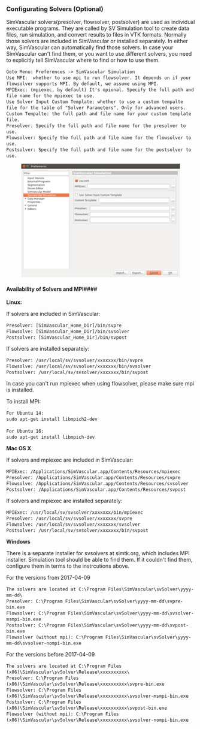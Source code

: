 ### Configurating Solvers (Optional) ###

SimVascular solvers(presolver, flowsolver, postsolver) are used as individual executable programs. They are called by SV Simulation tool to create data files, run simulation, and convert results to files in VTK formats. Normally those solvers are included in SimVascular or installed separately. In either way, SimVascular can automatically find those solvers. In case your SimVascular can't find them, or you want to use different solvers, you need to explicitly tell SimVascular where to find or how to use them.

	Goto Menu: Preferences -> SimVascular Simulation
	Use MPI:  whether to use mpi to run flowsolver. It depends on if your flowsolver supports MPI. By default, we assume using MPI.
	MPIExec: (mpiexec, by default) It's opional. Specify the full path and file name for the mpiexec to use.
	Use Solver Input Custom Template: whether to use a custom tempalte file for the table of "Solver Parameters". Only for advanced users.
	Custom Tempalte: the full path and file name for your custom template file.
	Presolver: Specify the full path and file name for the presolver to use.
	Flowsolver: Specify the full path and file name for the flowsolver to use.
	Postsolver: Specify the full path and file name for the postsolver to use.
	
<figure>
  <img class="svImg svImgMd"  src="documentation/flowsolver/imgs/solverconfiguration.png"> 
  <figcaption class="svCaption" ></figcaption>
</figure>

#### Availability of Solvers and MPI####

**Linux:**

If solvers are included in SimVascular:

	Presolver: [SimVascular_Home_Dir]/bin/svpre
	Flowsolve: [SimVascular_Home_Dir]/bin/svsolver
	Postsolver: [SimVascular_Home_Dir]/bin/svpost

If solvers are installed separately:

	Presolver: /usr/local/sv/svsolver/xxxxxxx/bin/svpre
	Flowsolve: /usr/local/sv/svsolver/xxxxxxx/bin/svsolver
	Postsolver: /usr/local/sv/svsolver/xxxxxxx/bin/svpost

In case you can't run mpiexec when using flowsolver, please make sure mpi is installed.

To install MPI:

	For Ubuntu 14:
	sudo apt-get install libmpich2-dev

	For Ubuntu 16:
	sudo apt-get install libmpich-dev

**Mac OS X**

If solvers and mpiexec are included in SimVascular:

	MPIExec: /Applications/SimVascular.app/Contents/Resources/mpiexec 
	Presolver: /Applications/SimVascular.app/Contents/Resources/svpre
	Flowsolve: /Applications/SimVascular.app/Contents/Resources/svsolver
	Postsolver: /Applications/SimVascular.app/Contents/Resources/svpost

If solvers and mpiexec are installed separately:

	MPIExec: /usr/local/sv/svsolver/xxxxxxx/bin/mpiexec
	Presolver: /usr/local/sv/svsolver/xxxxxxx/svpre
	Flowsolve: /usr/local/sv/svsolver/xxxxxxx/svsolver
	Postsolver: /usr/local/sv/svsolver/xxxxxxx/bin/svpost

**Windows**

There is a separate installer for svsolvers at simtk.org, which includes MPI installer.	Simulation tool should be able to find them. If it couldn't find them, configure them in terms to the instrcutions above.

For the versions from 2017-04-09

	The solvers are located at C:\Program Files\SimVascular\svSolver\yyyy-mm-dd\
	Presolver: C:\Program Files\SimVascular\svSolver\yyyy-mm-dd\svpre-bin.exe
	Flowsolver: C:\Program Files\SimVascular\svSolver\yyyy-mm-dd\svsolver-msmpi-bin.exe
	Postsolver: C:\Program Files\SimVascular\svSolver\yyyy-mm-dd\svpost-bin.exe
	Flowsolver (without mpi): C:\Program Files\SimVascular\svSolver\yyyy-mm-dd\svsolver-nompi-bin.exe

For the versions before 2017-04-09

	The solvers are located at C:\Program Files (x86)\SimVascular\svSolver\Release\xxxxxxxxxx\
	Presolver: C:\Program Files (x86)\SimVascular\svSolver\Release\xxxxxxxxxx\svpre-bin.exe
	Flowsolver: C:\Program Files (x86)\SimVascular\svSolver\Release\xxxxxxxxxx\svsolver-msmpi-bin.exe
	Postsolver: C:\Program Files (x86)\SimVascular\svSolver\Release\xxxxxxxxxx\svpost-bin.exe
	Flowsolver (without mpi): C:\Program Files (x86)\SimVascular\svSolver\Release\xxxxxxxxxx\svsolver-nompi-bin.exe


